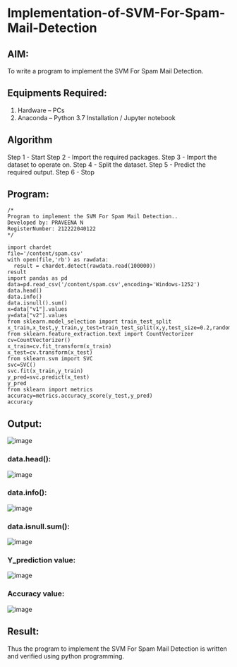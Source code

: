 # Implementation-of-SVM-For-Spam-Mail-Detection

## AIM:
To write a program to implement the SVM For Spam Mail Detection.

## Equipments Required:
1. Hardware – PCs
2. Anaconda – Python 3.7 Installation / Jupyter notebook

## Algorithm
Step 1 - Start 
Step 2 - Import the required packages.
Step 3 - Import the dataset to operate on.
Step 4 - Split the dataset.
Step 5 - Predict the required output.
Step 6 - Stop

## Program:
```
/*
Program to implement the SVM For Spam Mail Detection..
Developed by: PRAVEENA N
RegisterNumber: 212222040122
*/

import chardet
file='/content/spam.csv'
with open(file,'rb') as rawdata:
  result = chardet.detect(rawdata.read(100000))
result
import pandas as pd
data=pd.read_csv('/content/spam.csv',encoding='Windows-1252')
data.head()
data.info()
data.isnull().sum()
x=data["v1"].values
y=data["v2"].values
from sklearn.model_selection import train_test_split
x_train,x_test,y_train,y_test=train_test_split(x,y,test_size=0.2,random_state=0)
from sklearn.feature_extraction.text import CountVectorizer
cv=CountVectorizer()
x_train=cv.fit_transform(x_train)
x_test=cv.transform(x_test)
from sklearn.svm import SVC
svc=SVC()
svc.fit(x_train,y_train)
y_pred=svc.predict(x_test)
y_pred
from sklearn import metrics
accuracy=metrics.accuracy_score(y_test,y_pred)
accuracy
```

## Output:
![image](https://github.com/Praveenanagaraji22/Implementation-of-SVM-For-Spam-Mail-Detection/assets/119393514/cb437bcd-ce4b-4129-93c9-b49a28996ec5)

### data.head():
![image](https://github.com/Praveenanagaraji22/Implementation-of-SVM-For-Spam-Mail-Detection/assets/119393514/7e0730a8-fbc6-4e5e-8c4d-92650538d429)

### data.info():
![image](https://github.com/Praveenanagaraji22/Implementation-of-SVM-For-Spam-Mail-Detection/assets/119393514/bb78c3ba-5528-434b-af73-036fef989126)

### data.isnull.sum():
![image](https://github.com/Praveenanagaraji22/Implementation-of-SVM-For-Spam-Mail-Detection/assets/119393514/daee9789-feba-4a8f-92d9-05ebf503fd5b)

### Y_prediction value:
![image](https://github.com/Praveenanagaraji22/Implementation-of-SVM-For-Spam-Mail-Detection/assets/119393514/14110d77-80cb-4484-b1ce-eb9aab780d46)

### Accuracy value:
![image](https://github.com/Praveenanagaraji22/Implementation-of-SVM-For-Spam-Mail-Detection/assets/119393514/94b8566d-bb61-4010-9b6b-d3716815c1a7)

## Result:
Thus the program to implement the SVM For Spam Mail Detection is written and verified using python programming.
